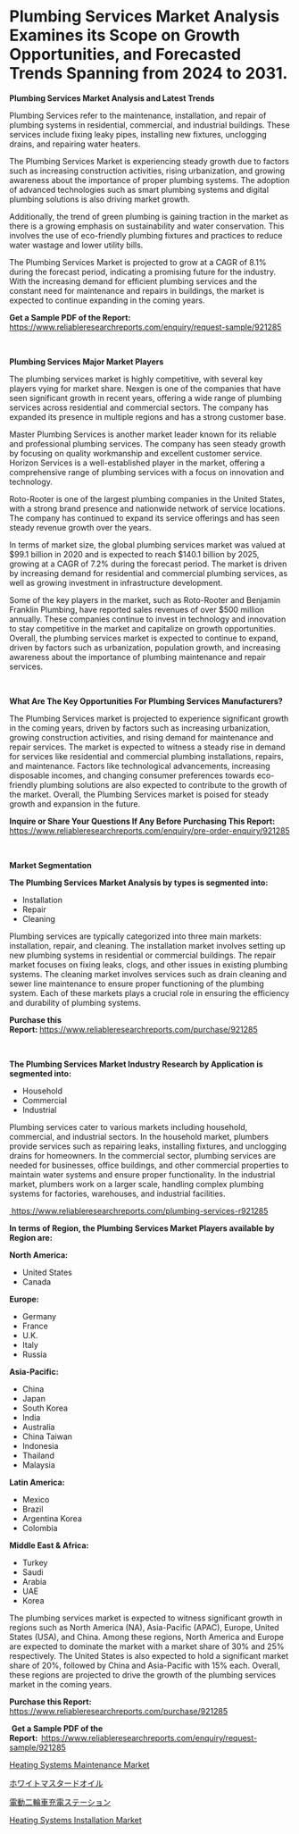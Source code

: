 <p><h1>Plumbing Services Market Analysis Examines its Scope on Growth Opportunities, and Forecasted Trends Spanning from 2024 to 2031.</h1></p><p><strong>Plumbing Services Market Analysis and Latest Trends</strong></p>
<p><p>Plumbing Services refer to the maintenance, installation, and repair of plumbing systems in residential, commercial, and industrial buildings. These services include fixing leaky pipes, installing new fixtures, unclogging drains, and repairing water heaters.</p><p>The Plumbing Services Market is experiencing steady growth due to factors such as increasing construction activities, rising urbanization, and growing awareness about the importance of proper plumbing systems. The adoption of advanced technologies such as smart plumbing systems and digital plumbing solutions is also driving market growth.</p><p>Additionally, the trend of green plumbing is gaining traction in the market as there is a growing emphasis on sustainability and water conservation. This involves the use of eco-friendly plumbing fixtures and practices to reduce water wastage and lower utility bills.</p><p>The Plumbing Services Market is projected to grow at a CAGR of 8.1% during the forecast period, indicating a promising future for the industry. With the increasing demand for efficient plumbing services and the constant need for maintenance and repairs in buildings, the market is expected to continue expanding in the coming years.</p></p>
<p><strong>Get a Sample PDF of the Report:&nbsp;</strong> <a href="https://www.reliableresearchreports.com/enquiry/request-sample/921285">https://www.reliableresearchreports.com/enquiry/request-sample/921285</a></p>
<p>&nbsp;</p>
<p><strong>Plumbing Services Major Market Players</strong></p>
<p><p>The plumbing services market is highly competitive, with several key players vying for market share. Nexgen is one of the companies that have seen significant growth in recent years, offering a wide range of plumbing services across residential and commercial sectors. The company has expanded its presence in multiple regions and has a strong customer base.</p><p>Master Plumbing Services is another market leader known for its reliable and professional plumbing services. The company has seen steady growth by focusing on quality workmanship and excellent customer service. Horizon Services is a well-established player in the market, offering a comprehensive range of plumbing services with a focus on innovation and technology.</p><p>Roto-Rooter is one of the largest plumbing companies in the United States, with a strong brand presence and nationwide network of service locations. The company has continued to expand its service offerings and has seen steady revenue growth over the years.</p><p>In terms of market size, the global plumbing services market was valued at $99.1 billion in 2020 and is expected to reach $140.1 billion by 2025, growing at a CAGR of 7.2% during the forecast period. The market is driven by increasing demand for residential and commercial plumbing services, as well as growing investment in infrastructure development.</p><p>Some of the key players in the market, such as Roto-Rooter and Benjamin Franklin Plumbing, have reported sales revenues of over $500 million annually. These companies continue to invest in technology and innovation to stay competitive in the market and capitalize on growth opportunities. Overall, the plumbing services market is expected to continue to expand, driven by factors such as urbanization, population growth, and increasing awareness about the importance of plumbing maintenance and repair services.</p></p>
<p>&nbsp;</p>
<p><strong>What Are The Key Opportunities For Plumbing Services Manufacturers?</strong></p>
<p><p>The Plumbing Services market is projected to experience significant growth in the coming years, driven by factors such as increasing urbanization, growing construction activities, and rising demand for maintenance and repair services. The market is expected to witness a steady rise in demand for services like residential and commercial plumbing installations, repairs, and maintenance. Factors like technological advancements, increasing disposable incomes, and changing consumer preferences towards eco-friendly plumbing solutions are also expected to contribute to the growth of the market. Overall, the Plumbing Services market is poised for steady growth and expansion in the future.</p></p>
<p><strong>Inquire or Share Your Questions If Any Before Purchasing This Report:</strong> <a href="https://www.reliableresearchreports.com/enquiry/pre-order-enquiry/921285">https://www.reliableresearchreports.com/enquiry/pre-order-enquiry/921285</a></p>
<p>&nbsp;</p>
<p><strong>Market Segmentation</strong></p>
<p><strong>The Plumbing Services Market Analysis by types is segmented into:</strong></p>
<p><ul><li>Installation</li><li>Repair</li><li>Cleaning</li></ul></p>
<p><p>Plumbing services are typically categorized into three main markets: installation, repair, and cleaning. The installation market involves setting up new plumbing systems in residential or commercial buildings. The repair market focuses on fixing leaks, clogs, and other issues in existing plumbing systems. The cleaning market involves services such as drain cleaning and sewer line maintenance to ensure proper functioning of the plumbing system. Each of these markets plays a crucial role in ensuring the efficiency and durability of plumbing systems.</p></p>
<p><strong>Purchase this Report:&nbsp;</strong><a href="https://www.reliableresearchreports.com/purchase/921285">https://www.reliableresearchreports.com/purchase/921285</a></p>
<p>&nbsp;</p>
<p><strong>The Plumbing Services Market Industry Research by Application is segmented into:</strong></p>
<p><ul><li>Household</li><li>Commercial</li><li>Industrial</li></ul></p>
<p><p>Plumbing services cater to various markets including household, commercial, and industrial sectors. In the household market, plumbers provide services such as repairing leaks, installing fixtures, and unclogging drains for homeowners. In the commercial sector, plumbing services are needed for businesses, office buildings, and other commercial properties to maintain water systems and ensure proper functionality. In the industrial market, plumbers work on a larger scale, handling complex plumbing systems for factories, warehouses, and industrial facilities.</p></p>
<p><a href="https://www.reliableresearchreports.com/plumbing-services-r921285">&nbsp;https://www.reliableresearchreports.com/plumbing-services-r921285</a></p>
<p><strong>In terms of Region, the Plumbing Services Market Players available by Region are:</strong></p>
<p>
    <p> <strong> North America: </strong>
        <ul>
            <li>United States</li>
            <li>Canada</li>
        </ul>
        </p> 
    <p> <strong> Europe: </strong>
        <ul>
            <li>Germany</li>
            <li>France</li>
            <li>U.K.</li>
            <li>Italy</li>
            <li>Russia</li>
        </ul>
        </p> 
    <p> <strong> Asia-Pacific: </strong>
        <ul>
            <li>China</li>
            <li>Japan</li>
            <li>South Korea</li>
            <li>India</li>
            <li>Australia</li>
            <li>China Taiwan</li>
            <li>Indonesia</li>
            <li>Thailand</li>
            <li>Malaysia</li>
        </ul>
        </p> 
    <p> <strong> Latin America: </strong>
        <ul>
            <li>Mexico</li>
            <li>Brazil</li>
            <li>Argentina Korea</li>
            <li>Colombia</li>
        </ul>
        </p> 
    <p> <strong> Middle East & Africa: </strong>
        <ul>
            <li>Turkey</li>
            <li>Saudi</li>
            <li>Arabia</li>
            <li>UAE</li>
            <li>Korea</li>
        </ul>
    </p>
    </p>
<p><p>The plumbing services market is expected to witness significant growth in regions such as North America (NA), Asia-Pacific (APAC), Europe, United States (USA), and China. Among these regions, North America and Europe are expected to dominate the market with a market share of 30% and 25% respectively. The United States is also expected to hold a significant market share of 20%, followed by China and Asia-Pacific with 15% each. Overall, these regions are projected to drive the growth of the plumbing services market in the coming years.</p></p>
<p><strong>Purchase this Report: </strong><a href="https://www.reliableresearchreports.com/purchase/921285">https://www.reliableresearchreports.com/purchase/921285</a></p>
<p>&nbsp;<strong>Get a Sample PDF of the Report:&nbsp;&nbsp;</strong><a href="https://www.reliableresearchreports.com/enquiry/request-sample/921285">https://www.reliableresearchreports.com/enquiry/request-sample/921285</a></p>
<p><strong></strong></p>
<p><p><a href="https://github.com/lorenzaSchmeler/Market-Research-Report-List-1/blob/main/heating-systems-maintenance-market.md">Heating Systems Maintenance Market</a></p><p><a href="https://github.com/leigh4852023/Market-Research-Report-List-1/blob/main/303447252495.md">ホワイトマスタードオイル</a></p><p><a href="https://github.com/alyle7648/Market-Research-Report-List-1/blob/main/243530752494.md">電動二輪車充電ステーション</a></p><p><a href="https://github.com/ruddyyedelwadw/Market-Research-Report-List-2/blob/main/heating-systems-installation-market.md">Heating Systems Installation Market</a></p></p>